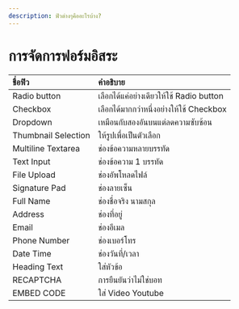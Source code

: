 ```yaml
---
description: ฟิวต่างๆคืออะไรบ้าง?
---
```


# การจัดการฟอร์มอิสระ

| ชื่อฟิว | คำอธิบาย |
| :--- | :--- |
| Radio button | เลือกได้แค่อย่างเดียวให้ใช้ Radio button |
| Checkbox | เลือกได้มากกว่าหนึ่งอย่างให้ใช้ Checkbox |
| Dropdown | เหมือนกับสองอันบนแต่ลดความซับซ้อน |
| Thumbnail Selection | ให้รูปเพื่อเป็นตัวเลือก |
| Multiline Textarea | ช่องข้อความหลายบรรทัด |
| Text Input | ช่องข้อความ 1 บรรทัด |
| File Upload | ช่องอัพโหลดไฟล์ |
| Signature Pad | ช่องลายเซ็น |
| Full Name | ช่องชื่อจริง นามสกุล |
| Address | ช่องที่อยู่ |
| Email | ช่องอีเมล |
| Phone Number | ช่องเบอร์โทร |
| Date Time | ช่องวันที่/เวลา |
| Heading Text | ใส่หัวข้อ |
| RECAPTCHA  | การยืนยันว่าไม่ใช่บอท |
| EMBED CODE | ใส่ Video Youtube |

